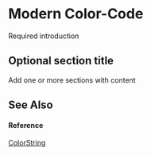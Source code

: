 # Modern Color-Code

Required introduction



## Optional section title

Add one or more sections with content



## See Also


#### Reference
<a href="T_Furcadia_Movement_ColorString">ColorString</a><br />